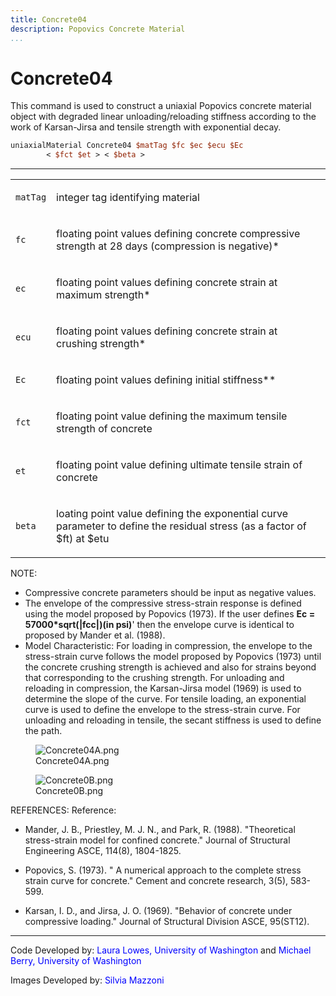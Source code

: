 ```yaml
---
title: Concrete04
description: Popovics Concrete Material
...
```


# Concrete04

<p>This command is used to construct a uniaxial Popovics concrete
material object with degraded linear unloading/reloading stiffness
according to the work of Karsan-Jirsa and tensile strength with
exponential decay.</p>

```tcl
uniaxialMaterial Concrete04 $matTag $fc $ec $ecu $Ec
        < $fct $et > < $beta >
```
<hr />
<table>
<tbody>
<tr class="odd">
<td><code class="parameter-table-variable">matTag</code></td>
<td><p>integer tag identifying material</p></td>
</tr>
<tr class="even">
<td><code class="parameter-table-variable">fc</code></td>
<td><p>floating point values defining concrete compressive strength at
28 days (compression is negative)*</p></td>
</tr>
<tr class="odd">
<td><code class="parameter-table-variable">ec</code></td>
<td><p>floating point values defining concrete strain at maximum
strength*</p></td>
</tr>
<tr class="even">
<td><code class="parameter-table-variable">ecu</code></td>
<td><p>floating point values defining concrete strain at crushing
strength*</p></td>
</tr>
<tr class="odd">
<td><code class="parameter-table-variable">Ec</code></td>
<td><p>floating point values defining initial stiffness**</p></td>
</tr>
<tr class="even">
<td><code class="parameter-table-variable">fct</code></td>
<td><p>floating point value defining the maximum tensile strength of
concrete</p></td>
</tr>
<tr class="odd">
<td><code class="parameter-table-variable">et</code></td>
<td><p>floating point value defining ultimate tensile strain of
concrete</p></td>
</tr>
<tr class="even">
<td><code class="parameter-table-variable">beta</code></td>
<td><p>loating point value defining the exponential curve parameter to
define the residual stress (as a factor of $ft) at $etu</p></td>
</tr>
</tbody>
</table>
<p>NOTE:</p>
<ul>
<li>Compressive concrete parameters should be input as negative
values.</li>
<li>The envelope of the compressive stress-strain response is defined
using the model proposed by Popovics (1973). If the user defines
<strong>Ec = 57000*sqrt(|fcc|)(in psi)</strong>' then the envelope curve
is identical to proposed by Mander et al. (1988).</li>
<li>Model Characteristic: For loading in compression, the envelope to
the stress-strain curve follows the model proposed by Popovics (1973)
until the concrete crushing strength is achieved and also for strains
beyond that corresponding to the crushing strength. For unloading and
reloading in compression, the Karsan-Jirsa model (1969) is used to
determine the slope of the curve. For tensile loading, an exponential
curve is used to define the envelope to the stress-strain curve. For
unloading and reloading in tensile, the secant stiffness is used to
define the path.</li>
</ul>
<figure>
<img src="/OpenSeesRT/contrib/static/Concrete04A.png" title="Concrete04A.png"
alt="Concrete04A.png" />
<figcaption aria-hidden="true">Concrete04A.png</figcaption>
</figure>
<figure>
<img src="/OpenSeesRT/contrib/static/Concrete0B.png" title="Concrete0B.png" alt="Concrete0B.png" />
<figcaption aria-hidden="true">Concrete0B.png</figcaption>
</figure>
<p>REFERENCES: Reference:</p>
<ul>
<li>Mander, J. B., Priestley, M. J. N., and Park, R. (1988).
"Theoretical stress-strain model for confined concrete." Journal of
Structural Engineering ASCE, 114(8), 1804-1825.</li>
</ul>
<ul>
<li>Popovics, S. (1973). " A numerical approach to the complete stress
strain curve for concrete." Cement and concrete research, 3(5),
583-599.</li>
</ul>
<ul>
<li>Karsan, I. D., and Jirsa, J. O. (1969). "Behavior of concrete under
compressive loading." Journal of Structural Division ASCE,
95(ST12).</li>
</ul>
<hr />
<p>Code Developed by: <span style="color:blue"> Laura Lowes,
University of Washington </span> and 
<span style="color:blue"> Michael Berry, University of Washington
</span></p>
<p>Images Developed by: <span style="color:blue"> Silvia Mazzoni
</span></p>
